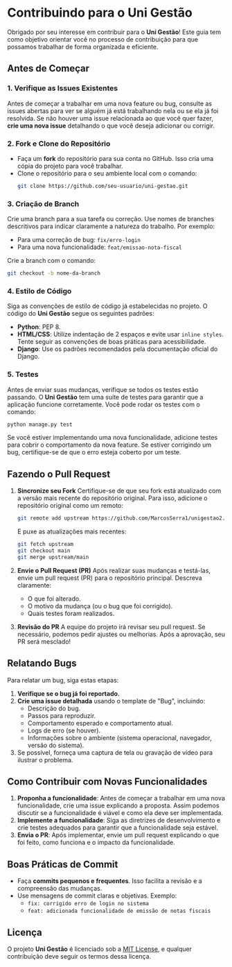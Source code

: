 # Contribuindo para o Uni Gestão

Obrigado por seu interesse em contribuir para o **Uni Gestão**! Este guia tem como objetivo orientar você no processo de contribuição para que possamos trabalhar de forma organizada e eficiente.

## Antes de Começar

### 1. **Verifique as Issues Existentes**
Antes de começar a trabalhar em uma nova feature ou bug, consulte as issues abertas para ver se alguém já está trabalhando nela ou se ela já foi resolvida. Se não houver uma issue relacionada ao que você quer fazer, **crie uma nova issue** detalhando o que você deseja adicionar ou corrigir.

### 2. **Fork e Clone do Repositório**
- Faça um **fork** do repositório para sua conta no GitHub. Isso cria uma cópia do projeto para você trabalhar.
- Clone o repositório para o seu ambiente local com o comando:
  ```bash
  git clone https://github.com/seu-usuario/uni-gestao.git
  ```

### 3. **Criação de Branch**
Crie uma branch para a sua tarefa ou correção. Use nomes de branches descritivos para indicar claramente a natureza do trabalho. Por exemplo:
- Para uma correção de bug: `fix/erro-login`
- Para uma nova funcionalidade: `feat/emissao-nota-fiscal`

Crie a branch com o comando:
```bash
git checkout -b nome-da-branch
```

### 4. **Estilo de Código**
Siga as convenções de estilo de código já estabelecidas no projeto. O código do **Uni Gestão** segue os seguintes padrões:
- **Python**: PEP 8.
- **HTML/CSS**: Utilize indentação de 2 espaços e evite usar `inline styles`. Tente seguir as convenções de boas práticas para acessibilidade.
- **Django**: Use os padrões recomendados pela documentação oficial do Django.

### 5. **Testes**
Antes de enviar suas mudanças, verifique se todos os testes estão passando. O **Uni Gestão** tem uma suíte de testes para garantir que a aplicação funcione corretamente. Você pode rodar os testes com o comando:
```bash
python manage.py test
```

Se você estiver implementando uma nova funcionalidade, adicione testes para cobrir o comportamento da nova feature. Se estiver corrigindo um bug, certifique-se de que o erro esteja coberto por um teste.

## Fazendo o Pull Request

1. **Sincronize seu Fork**
   Certifique-se de que seu fork está atualizado com a versão mais recente do repositório original. Para isso, adicione o repositório original como um remoto:
   ```bash
   git remote add upstream https://github.com/MarcosSerra1/unigestao2.0.git
   ```
   E puxe as atualizações mais recentes:
   ```bash
   git fetch upstream
   git checkout main
   git merge upstream/main
   ```

2. **Envie o Pull Request (PR)**
   Após realizar suas mudanças e testá-las, envie um pull request (PR) para o repositório principal. Descreva claramente:
   - O que foi alterado.
   - O motivo da mudança (ou o bug que foi corrigido).
   - Quais testes foram realizados.

3. **Revisão do PR**
   A equipe do projeto irá revisar seu pull request. Se necessário, podemos pedir ajustes ou melhorias. Após a aprovação, seu PR será mesclado!

## Relatando Bugs

Para relatar um bug, siga estas etapas:

1. **Verifique se o bug já foi reportado.**
2. **Crie uma issue detalhada** usando o template de "Bug", incluindo:
   - Descrição do bug.
   - Passos para reproduzir.
   - Comportamento esperado e comportamento atual.
   - Logs de erro (se houver).
   - Informações sobre o ambiente (sistema operacional, navegador, versão do sistema).
3. Se possível, forneça uma captura de tela ou gravação de vídeo para ilustrar o problema.

## Como Contribuir com Novas Funcionalidades

1. **Proponha a funcionalidade**: Antes de começar a trabalhar em uma nova funcionalidade, crie uma issue explicando a proposta. Assim podemos discutir se a funcionalidade é viável e como ela deve ser implementada.
2. **Implemente a funcionalidade**: Siga as diretrizes de desenvolvimento e crie testes adequados para garantir que a funcionalidade seja estável.
3. **Envia o PR**: Após implementar, envie um pull request explicando o que foi feito, como funciona e o impacto da funcionalidade.

## Boas Práticas de Commit

- Faça **commits pequenos e frequentes**. Isso facilita a revisão e a compreensão das mudanças.
- Use mensagens de commit claras e objetivas. Exemplo:
  - `fix: corrigido erro de login no sistema`
  - `feat: adicionada funcionalidade de emissão de notas fiscais`

## Licença

O projeto **Uni Gestão** é licenciado sob a [MIT License](LICENSE), e qualquer contribuição deve seguir os termos dessa licença.
